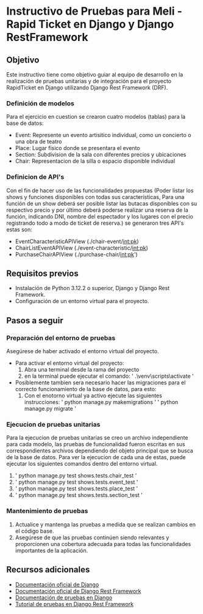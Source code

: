 # Instructivo de Pruebas para Meli - Rapid Ticket en Django y Django RestFramework

## Objetivo

Este instructivo tiene como objetivo guiar al equipo de desarrollo en la realización de pruebas unitarias y de integración para el proyecto RapidTicket en Django utilizando Django Rest Framework (DRF).

### Definición de modelos

Para el ejercicio en cuestion se crearon cuatro modelos (tablas) para la base de datos:

- Event: Represente un evento artisitico individual, como un concierto o una obra de teatro
- Place: Lugar fisico donde se presentara el evento
- Section: Subdivision de la sala con diferentes precios y ubicaciones
- Chair: Representacion de la silla o espacio disponible individual

### Definicion de API's

Con el fin de hacer uso de las funcionalidades propuestas (Poder listar los shows y funciones disponibles con todas sus características,  Para una función de un show deberá ser posible listar las butacas disponibles con su respectivo precio y por último deberá poderse realizar una reserva de la función, indicando DNI, nombre del espectador y los lugares con el precio registrando todo a modo de ticket de reserva.) se generaron tres API's estas son:

- EventCharacteristicAPIView (./chair-event/<int:pk>)
- ChairListEventAPIView (./event-characteristic/<int:pk>)
- PurchaseChairAPIView (./purchase-chair/<int:pk>')

## Requisitos previos

- Instalación de Python 3.12.2 o superior, Django y Django Rest Framework.
- Configuración de un entorno virtual para el proyecto.

## Pasos a seguir

### Preparación del entorno de pruebas

Asegúrese de haber activado el entorno virtual del proyecto.

- Para activar el entorno virtual del proyecto:
   1. Abra una terminal desde la rama del proyecto
   2. en la terminal puede ejecutar el comando: ' .\venv\scripts\activate '
- Posiblemente tambien sera necesario hacer las migraciones para el correcto funcionamiento de la base de datos, para esto:
   1. Con el enotorno virtual ya activo ejecute las siguientes instrucciones:
      ' python manage.py makemigrations '
      ' python manage.py migrate '

### Ejecucion de pruebas unitarias

Para la ejecucion de pruebas unitarias se creo un archivo independiente para cada modelo, las pruebas de funcionalidad fueron escritas en sus correspondientes archivos dependiendo del objeto principal que se busca de la base de datos. Para ver la ejecucion de cada una de estas, puede ejecutar los siguientes comandos dentro del entorno virtual.

   1. ' python manage.py test shows.tests.chair_test '
   2. ' python manage.py test shows.tests.event_test '
   3. ' python manage.py test shows.tests.place_test '
   4. ' python manage.py test shows.tests.section_test '

### Mantenimiento de pruebas

1. Actualice y mantenga las pruebas a medida que se realizan cambios en el código base.
2. Asegúrese de que las pruebas continúen siendo relevantes y proporcionen una cobertura adecuada para todas las funcionalidades importantes de la aplicación.

## Recursos adicionales

- [Documentación oficial de Django](https://docs.djangoproject.com/)
- [Documentación oficial de Django Rest Framework](https://www.django-rest-framework.org/)
- [Documentación de pruebas en Django](https://docs.djangoproject.com/en/stable/topics/testing/)
- [Tutorial de pruebas en Django Rest Framework](https://www.django-rest-framework.org/api-guide/testing/)